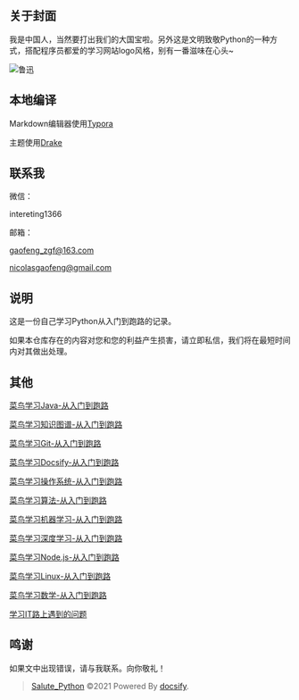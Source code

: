 ## 关于封面

我是中国人，当然要打出我们的大国宝啦。另外这是文明致敬Python的一种方式，搭配程序员都爱的学习网站logo风格，别有一番滋味在心头~

![鲁迅](https://gitee.com/zgf1366/pic_store/raw/master/img/20210105185709.jpeg)

## 本地编译

Markdown编辑器使用[Typora](https://typora.io/)

主题使用[Drake](https://theme.typora.io/theme/Drake/)

## 联系我

微信：

intereting1366

邮箱：

gaofeng_zgf@163.com

nicolasgaofeng@gmail.com

## 说明

这是一份自己学习Python从入门到跑路的记录。

如果本仓库存在的内容对您和您的利益产生损害，请立即私信，我们将在最短时间内对其做出处理。

## 其他

[菜鸟学习Java-从入门到跑路](https://github.com/Nicolas-gaofeng/Salute_Java)

[菜鸟学习知识图谱-从入门到跑路](https://github.com/Nicolas-gaofeng/Salute_Knowledge_Graph)

[菜鸟学习Git-从入门到跑路](https://github.com/Nicolas-gaofeng/Salute_Git)

[菜鸟学习Docsify-从入门到跑路](https://github.com/Nicolas-gaofeng/Salute_Docsify)

[菜鸟学习操作系统-从入门到跑路](https://github.com/Nicolas-gaofeng/Salute_Operating_System)

[菜鸟学习算法-从入门到跑路](https://github.com/Nicolas-gaofeng/Salute_Algorithm)

[菜鸟学习机器学习-从入门到跑路](https://github.com/Nicolas-gaofeng/Salute_Machine_Learning)

[菜鸟学习深度学习-从入门到跑路](https://github.com/Nicolas-gaofeng/Salute_Deep_Learning)

[菜鸟学习Node.js-从入门到跑路](https://github.com/Nicolas-gaofeng/Salute_Nodejs)

[菜鸟学习Linux-从入门到跑路](https://github.com/Nicolas-gaofeng/Salute_Linux)

[菜鸟学习数学-从入门到跑路](https://github.com/Nicolas-gaofeng/Salute_Math)

[学习IT路上遇到的问题](https://github.com/Nicolas-gaofeng/Salute_Problem)

## 鸣谢

如果文中出现错误，请与我联系。向你敬礼！



> [Salute_Python](https://github.com/Nicolas-gaofeng/Salute_Python) ©2021 Powered By [docsify](https://github.com/docsifyjs/docsify/).

